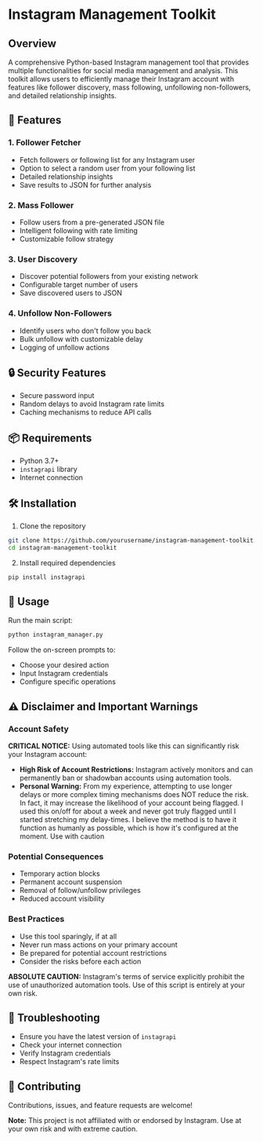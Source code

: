 # Instagram Management Toolkit

## Overview

A comprehensive Python-based Instagram management tool that provides multiple functionalities for social media management and analysis. This toolkit allows users to efficiently manage their Instagram account with features like follower discovery, mass following, unfollowing non-followers, and detailed relationship insights.

## 🌟 Features

### 1. Follower Fetcher
- Fetch followers or following list for any Instagram user
- Option to select a random user from your following list
- Detailed relationship insights
- Save results to JSON for further analysis

### 2. Mass Follower
- Follow users from a pre-generated JSON file
- Intelligent following with rate limiting
- Customizable follow strategy

### 3. User Discovery
- Discover potential followers from your existing network
- Configurable target number of users
- Save discovered users to JSON

### 4. Unfollow Non-Followers
- Identify users who don't follow you back
- Bulk unfollow with customizable delay
- Logging of unfollow actions

## 🔒 Security Features
- Secure password input
- Random delays to avoid Instagram rate limits
- Caching mechanisms to reduce API calls

## 📦 Requirements
- Python 3.7+
- `instagrapi` library
- Internet connection

## 🛠️ Installation

1. Clone the repository
```bash
git clone https://github.com/yourusername/instagram-management-toolkit.git
cd instagram-management-toolkit
```

2. Install required dependencies
```bash
pip install instagrapi
```

## 🚀 Usage

Run the main script:
```bash
python instagram_manager.py
```

Follow the on-screen prompts to:
- Choose your desired action
- Input Instagram credentials
- Configure specific operations

## ⚠️ Disclaimer and Important Warnings

### Account Safety
**CRITICAL NOTICE:** Using automated tools like this can significantly risk your Instagram account:

- **High Risk of Account Restrictions:** Instagram actively monitors and can permanently ban or shadowban accounts using automation tools.
- **Personal Warning:** From my experience, attempting to use longer delays or more complex timing mechanisms does NOT reduce the risk. In fact, it may increase the likelihood of your account being flagged. I used this on/off for about a week and never got truly flagged until I started stretching my delay-times. I believe the method is to have it function as humanly as possible, which is how it's configured at the moment. Use with caution

### Potential Consequences
- Temporary action blocks
- Permanent account suspension
- Removal of follow/unfollow privileges
- Reduced account visibility

### Best Practices
- Use this tool sparingly, if at all
- Never run mass actions on your primary account
- Be prepared for potential account restrictions
- Consider the risks before each action

**ABSOLUTE CAUTION:** Instagram's terms of service explicitly prohibit the use of unauthorized automation tools. Use of this script is entirely at your own risk.

## 🔧 Troubleshooting
- Ensure you have the latest version of `instagrapi`
- Check your internet connection
- Verify Instagram credentials
- Respect Instagram's rate limits

## 🤝 Contributing
Contributions, issues, and feature requests are welcome!

**Note:** This project is not affiliated with or endorsed by Instagram. Use at your own risk and with extreme caution.